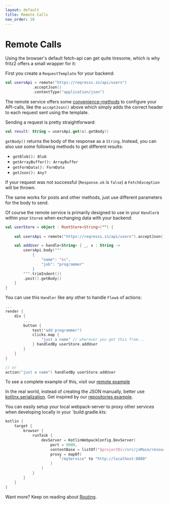 ```yaml
---
layout: default
title: Remote Calls
nav_order: 10
---
```

# Remote Calls

Using the browser's default fetch-api can get quite tiresome, which is why fritz2 offers a small wrapper for it:

First you create a `RequestTemplate` for your backend:
```kotlin
val usersApi = remote("https://reqresss.in/api/users")
            .acceptJson()
            .contentType("application/json")
```
The remote service offers some [convenience-methods](https://api.fritz2.dev/core/dev.fritz2.remote/-request/) to configure 
your API-calls, like the `acceptJson()` above which simply adds the correct header to each request sent using the template.

Sending a request is pretty straightforward:
```kotlin
val result: String = usersApi.get(s).getBody()
```
`getBody()` returns the body of the response as a `String`. Instead, you can also use some following methods to get different results:
* `getBlob(): Blob`
* `getArrayBuffer(): ArrayBuffer`
* `getFormData(): FormData`
* `getJson(): Any?`

If your request was not successful (`Response.ok` is `false`) a `FetchException` will be thrown.

The same works for posts and other methods, just use different parameters for the body to send.

Of course the remote service is primarily designed to use in your `Handler`s within your `Store`s when 
exchanging data with your backend:
```kotlin
val userStore = object : RootStore<String>("") {
    
    val usersApi = remote("https://reqresss.in/api/users").acceptJson().contentType("application/json")

    val addUser = handle<String> { _, s : String ->
        usersApi.body("""
            {
                "name": "$s",
                "job": "programmer"
            }
        """.trimIndent())
        .post().getBody()
    }
}
``` 

You can use this `Handler` like any other to handle `Flow`s of actions:

```kotlin
... 
render {
    div {
        ...
        button {
            text("add programmer")
            clicks.map {
                "just a name" // wherever you get this from...
            } handledBy userStore.addUser
        }
    }
}

// or
action("just a name") handledBy userStore.addUser
```

To see a complete example of this, visit our 
[remote example](https://examples.fritz2.dev/remote/build/distributions/index.html)

In the real world, instead of creating the JSON manually, better use 
[kotlinx.serialization](https://github.com/Kotlin/kotlinx.serialization).
Get inspired by our [repositories example](https://examples.fritz2.dev/repositories/build/distributions/index.html).


You can easily setup your local webpack-server to proxy other services when developing locally in your `build.gradle.kts:

```kotlin
kotlin {
    target {
        browser {
            runTask {
                devServer = KotlinWebpackConfig.DevServer(
                    port = 9000,
                    contentBase = listOf("$projectDir/src/jsMain/resources"),
                    proxy = mapOf(
                        "/myService" to "http://localhost:8080"
                    )
                )
            }
        }
    }
}
```

Want more? Keep on reading about [Routing](Routing.html).